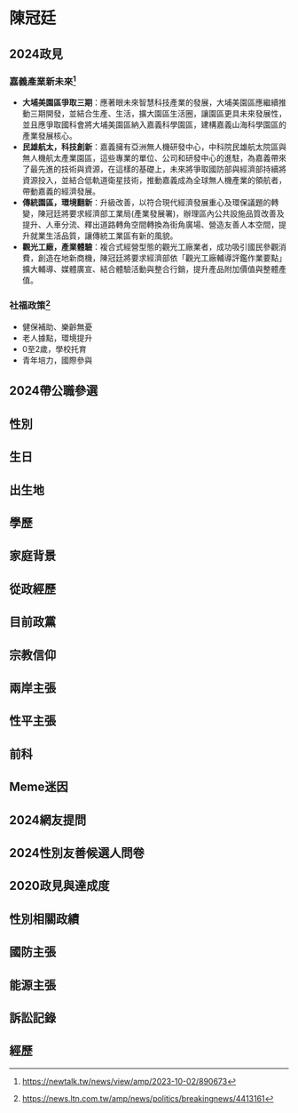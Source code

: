 # 陳冠廷

## 2024政見

### 嘉義產業新未來[^1]
- **大埔美園區爭取三期**：應著眼未來智慧科技產業的發展，大埔美園區應繼續推動三期開發，並結合生產、生活，擴大園區生活圈，讓園區更具未來發展性，並且應爭取國科會將大埔美園區納入嘉義科學園區，建構嘉義山海科學園區的產業發展核心。
- **民雄航太，科技創新**：嘉義擁有亞洲無人機研發中心，中科院民雄航太院區與無人機航太產業園區，這些專業的單位、公司和研發中心的進駐，為嘉義帶來了最先進的技術與資源，在這樣的基礎上，未來將爭取國防部與經濟部持續將資源投入，並結合低軌道衛星技術，推動嘉義成為全球無人機產業的領航者，帶動嘉義的經濟發展。
- **傳統園區，環境翻新**：升級改善，以符合現代經濟發展重心及環保議題的轉變，陳冠廷將要求經濟部工業局(產業發展署)，辦理區內公共設施品質改善及提升、人車分流、釋出道路轉角空間轉換為街角廣場、營造友善人本空間，提升就業生活品質，讓傳統工業區有新的風貌。
- **觀光工廠，產業體驗**：複合式經營型態的觀光工廠業者，成功吸引國民參觀消費，創造在地新商機，陳冠廷將要求經濟部依「觀光工廠輔導評鑑作業要點」擴大輔導、媒體廣宣、結合體驗活動與整合行銷，提升產品附加價值與整體產值。

### 社福政策[^2]
- 健保補助、樂齡無憂
- 老人據點，環境提升
- 0至2歲，學校托育
- 青年培力，國際參與

[^1]: https://newtalk.tw/news/view/amp/2023-10-02/890673
[^2]: https://news.ltn.com.tw/amp/news/politics/breakingnews/4413161

## 2024帶公職參選

## 性別

## 生日

## 出生地

## 學歷

## 家庭背景

## 從政經歷

## 目前政黨

## 宗教信仰

## 兩岸主張

## 性平主張

## 前科

## Meme迷因

## 2024網友提問

## 2024性別友善候選人問卷

## 2020政見與達成度

## 性別相關政績

## 國防主張

## 能源主張

## 訴訟記錄

## 經歷
